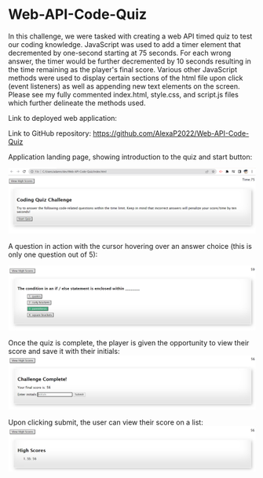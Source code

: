 # Web-API-Code-Quiz
In this challenge, we were tasked with creating a web API timed quiz to test our coding knowledge.  JavaScript was used to add a timer element that decremented by one-second starting at 75 seconds.  For each wrong answer, the timer would be further decremented by 10 seconds resulting in the time remaining as the player's final score.  Various other JavaScript methods were used to display certain sections of the html file upon click (event listeners) as well as appending new text elements on the screen.  Please see my fully commented index.html, style.css, and script.js files which further delineate the methods used.

Link to deployed web application:

Link to GitHub repository: https://github.com/AlexaP2022/Web-API-Code-Quiz

Application landing page, showing introduction to the quiz and start button:

![ScreenShot](screenshots/screenshot%201.png)

A question in action with the cursor hovering over an answer choice (this is only one question out of 5):

![ScreenShot](screenshots/screenshot%202.png)

Once the quiz is complete, the player is given the opportunity to view their score and save it with their initials:
![ScreenShot](screenshots/screenshot%203.png)

Upon clicking submit, the user can view their score on a list:
![ScreenShot](screenshots/screenshot%204.png)